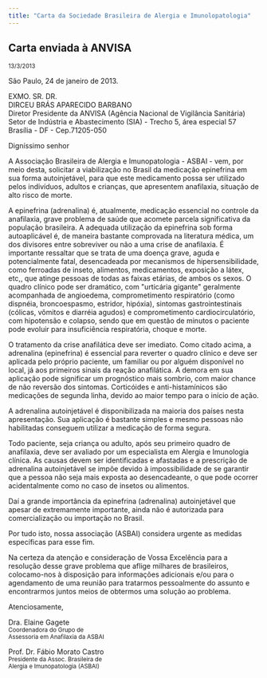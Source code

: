 ```yaml
---
title: "Carta da Sociedade Brasileira de Alergia e Imunolopatologia"
---
```


## Carta enviada à ANVISA

 <small>13/3/2013</small>

São Paulo, 24 de janeiro de 2013.

EXMO. SR. DR.<br />DIRCEU BRÁS APARECIDO BARBANO<br />Diretor Presidente da ANVISA (Agência Nacional de Vigilância Sanitária)<br
/>Setor de Indústria e Abastecimento (SIA) - Trecho 5, área especial 57<br />Brasília - DF - Cep.71205-050

Digníssimo senhor

A Associação Brasileira de Alergia e Imunopatologia - ASBAI - vem, por meio desta, solicitar a viabilização
no Brasil da medicação epinefrina em sua forma autoinjetável, para que este medicamento possa ser utilizado pelos indivíduos,
adultos e crianças, que apresentem anafilaxia, situação de alto risco de morte.

A epinefrina (adrenalina) é, atualmente,
medicação essencial no controle da anafilaxia, grave problema de saúde que acomete parcela significativa da população
brasileira. A adequada utilização da epinefrina sob forma autoaplicável é, de maneira bastante comprovada na literatura
médica, um dos divisores entre sobreviver ou não a uma crise de anafilaxia. É importante ressaltar que se trata de uma
doença grave, aguda e potencialmente fatal, desencadeada por mecanismos de hipersensibilidade, como ferroadas de inseto,
alimentos, medicamentos, exposição a látex, etc,, que atinge pessoas de todas as faixas etárias, de ambos os sexos. O
quadro clínico pode ser dramático, com "urticária gigante" geralmente acompanhada de angioedema, comprometimento respiratório
(como dispnéia, broncoespasmo, estridor, hipóxia), sintomas gastrointestinais (cólicas, vômitos e diarréia agudos) e
comprometimento cardiocirculatório, com hipotensão e colapso, sendo que em questão de minutos o paciente pode evoluir
para insuficiência respiratória, choque e morte.

O tratamento da crise anafilática deve ser imediato. Como citado
acima, a adrenalina (epinefrina) é essencial para reverter o quadro clínico e deve ser aplicada pelo próprio paciente,
um familiar ou por alguém disponível no local, já aos primeiros sinais da reação anafilática. A demora em sua aplicação
pode significar um prognóstico mais sombrio, com maior chance de não reversão dos sintomas. Corticóides e anti-histamínicos
são medicações de segunda linha, devido ao maior tempo para o início de ação.

A adrenalina autoinjetável é disponibilizada
na maioria dos países nesta apresentação. Sua aplicação é bastante simples e mesmo pessoas não habilitadas conseguem
utilizar a medicação de forma segura.

Todo paciente, seja criança ou adulto, após seu primeiro quadro de anafilaxia,
deve ser avaliado por um especialista em Alergia e Imunologia clínica. As causas devem ser identificadas e afastadas
e a prescrição de adrenalina autoinjetável se impõe devido à impossibilidade de se garantir que a pessoa não seja mais
exposta ao desencadeante, o que pode ocorrer acidentalmente como no caso de insetos ou alimentos.

Daí a grande importância
da epinefrina (adrenalina) autoinjetável que apesar de extremamente importante, ainda não é autorizada para comercialização
ou importação no Brasil.

Por tudo isto, nossa associação (ASBAI) considera urgente as medidas específicas para esse
fim.

Na certeza da atenção e consideração de Vossa Excelência para a resolução desse grave problema que aflige milhares
de brasileiros, colocamo-nos à disposição para informações adicionais e/ou para o agendamento de uma reunião para tratarmos
pessoalmente do assunto e encontrarmos juntos meios de obtermos uma solução ao problema.

Atenciosamente,

<div class="wrapper" data-grid="spacing">
    <div data-cell="">
        <p>Dra. Elaine Gagete
        <br><small>Coordenadora do Grupo de <br>Assessoria em Anafilaxia da ASBAI</small></p>
    </div>
    <div data-cell="">
        <p>Prof. Dr. Fábio Morato Castro
        <br><small>Presidente da Assoc. Brasileira de <br>Alergia e Imunopatologia (ASBAI)</small></p>
    </div>
</div>
